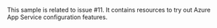 This sample is related to issue #11. It contains resources to try out Azure App Service configuration features.
